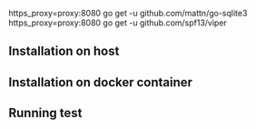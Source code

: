 
https_proxy=proxy:8080 go get -u github.com/mattn/go-sqlite3
https_proxy=proxy:8080 go get -u github.com/spf13/viper

## Installation on host



## Installation on docker container
	
	

## Running test

	